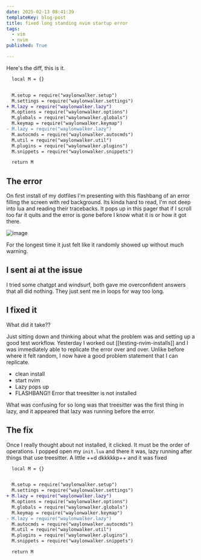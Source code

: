 ```yaml
---
date: 2025-02-13 08:41:39
templateKey: blog-post
title: fixed long standing nvim startup error
tags:
  - vim
  - nvim
published: True

---
```


Here's the diff, this is it.

``` diff
  local M = {}


  M.setup = require("waylonwalker.setup")
  M.settings = require("waylonwalker.settings")
+ M.lazy = require("waylonwalker.lazy")
  M.options = require("waylonwalker.options")
  M.globals = require("waylonwalker.globals")
  M.keymap = require("waylonwalker.keymap")
- M.lazy = require("waylonwalker.lazy")
  M.autocmds = require("waylonwalker.autocmds")
  M.util = require("waylonwalker.util")
  M.plugins = require("waylonwalker.plugins")
  M.snippets = require("waylonwalker.snippets")

  return M

```

## The error

On first install of my dotfiles I'm presenting with this flashbang of an error
filling the screen with red background.  Its kinda hard to read, I'm not deep
into lua and reading their tracebacks.  It pops up in this pager that if I
scroll too far it quits and the error is gone before I know what it is or how
it got there.

![image](https://dropper.wayl.one/api/file/20eafd2f-fbcd-4f93-8bd9-541edf42fba4.webp)

For the longest time it just felt like it randomly showed up without much warning.

## I sent ai at the issue

I tried some chatgpt and windsurf, both gave me overconfident answers that all
did nothing.  They just sent me in loops for way too long.

## I fixed it

What did it take??

Just sitting down and thinking about what the problem was and setting up a good
test workflow.  Yesterday I worked out [[testing-nvim-installs]] and I was
immediately able to replicate the error over and over.  Unlike before where it
felt random, I now have a good problem statement that I can replicate.

* clean install
* start nvim
* Lazy pops up
* FLASHBANG!! Error that treesitter is not installed

What was confusing for so long was that treesitter was the first thing in lazy,
and it appeared that lazy was running before the error.

## The fix

Once I really thought about <package> not installed, it clicked.  It must be
the order of operations. I popped open my `init.lua` and there it was, lazy
running after things that use treesitter.  A little ++d dkkkkkp++ and it was fixed

``` diff
  local M = {}


  M.setup = require("waylonwalker.setup")
  M.settings = require("waylonwalker.settings")
+ M.lazy = require("waylonwalker.lazy")
  M.options = require("waylonwalker.options")
  M.globals = require("waylonwalker.globals")
  M.keymap = require("waylonwalker.keymap")
- M.lazy = require("waylonwalker.lazy")
  M.autocmds = require("waylonwalker.autocmds")
  M.util = require("waylonwalker.util")
  M.plugins = require("waylonwalker.plugins")
  M.snippets = require("waylonwalker.snippets")

  return M

```
